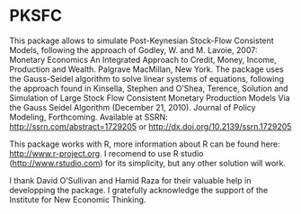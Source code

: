 # PKSFC

This package allows to simulate Post-Keynesian Stock-Flow Consistent Models, following the approach of Godley, W. and M. Lavoie, 2007: Monetary Economics An Integrated Approach to Credit, Money, Income, Production and Wealth. Palgrave MacMillan, New York. The package uses the Gauss-Seidel algorithm to solve linear systems of equations, following the approach found in Kinsella, Stephen and O’Shea, Terence, Solution and Simulation of Large Stock Flow Consistent Monetary Production Models Via the Gauss Seidel Algorithm (December 21, 2010). Journal of Policy Modeling, Forthcoming. Available at SSRN: http://ssrn.com/abstract=1729205 or http://dx.doi.org/10.2139/ssrn.1729205

This package works with R, more information about R can be found here: http://www.r-project.org. I recomend to use R studio (http://www.rstudio.com) for its simplicity, but any other solution will work.

I thank David O’Sullivan and Hamid Raza for their valuable help in developping the package. I gratefully acknowledge the support of the Institute for New Economic Thinking.